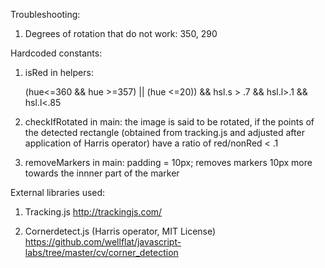 Troubleshooting:

1. Degrees of rotation that do not work: 350, 290

Hardcoded constants:

1. isRed in helpers: 

	(hue<=360 && hue >=357) || (hue <=20)) && hsl.s > .7 && hsl.l>.1 && hsl.l<.85

2. checkIfRotated in main:
	the image is said to be rotated, if the points of the detected rectangle (obtained from tracking.js and adjusted after application of Harris operator) have a ratio of red/nonRed < .1

3. removeMarkers in main:
	padding = 10px;
	removes markers 10px more towards the innner part of the marker

External libraries used:

1. Tracking.js
http://trackingjs.com/


2. Cornerdetect.js (Harris operator, MIT License)
https://github.com/wellflat/javascript-labs/tree/master/cv/corner_detection

